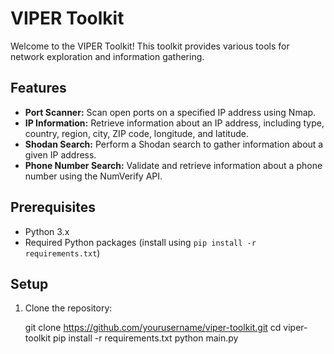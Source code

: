 # VIPER Toolkit

Welcome to the VIPER Toolkit! This toolkit provides various tools for network exploration and information gathering.

## Features

- **Port Scanner:** Scan open ports on a specified IP address using Nmap.
- **IP Information:** Retrieve information about an IP address, including type, country, region, city, ZIP code, longitude, and latitude.
- **Shodan Search:** Perform a Shodan search to gather information about a given IP address.
- **Phone Number Search:** Validate and retrieve information about a phone number using the NumVerify API.

## Prerequisites

- Python 3.x
- Required Python packages (install using `pip install -r requirements.txt`)

## Setup

1. Clone the repository:

   
   git clone https://github.com/yourusername/viper-toolkit.git
   cd viper-toolkit
   pip install -r requirements.txt
   python main.py


   
